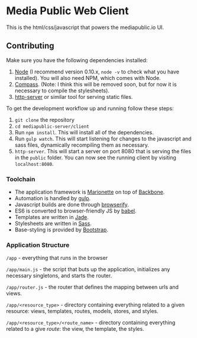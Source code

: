 # Media Public Web Client
This is the html/css/javascript that powers the mediapublic.io UI.

## Contributing
Make sure you have the following dependencies installed:
1. [Node](https://nodejs.org) (I recommend version 0.10.x, `node -v` to check what you have installed). You will also need NPM, which comes with Node.
2. [Compass](http://compass-style.org/install/). (Note: I think this will be removed soon, but for now it is necessary to compile the stylesheets).
3. [http-server](https://www.npmjs.com/package/http-server) or similar tool for serving static files.

To get the development workflow up and running follow these steps:
1. `git clone` the repository
2. `cd mediapublic-server/client`
3. Run `npm install`. This will install all of the dependencies.
4. Run `gulp watch`. This will start listening for changes to the javascript and sass files, dynamically recompiling them as necessary.
5. `http-server`. This will start a server on port 8080 that is serving the files in the `public` folder. You can now see the running client by visiting `localhost:8080`.

### Toolchain
- The application framework is [Marionette](http://marionettejs.com/) on top of [Backbone](http://backbonejs.org/docs/backbone.html).
- Automation is handled by [gulp](http://gulpjs.com/).
- Javascript builds are done through [browserify](http://browserify.org/).
- ES6 is converted to browser-friendly JS by [babel](https://babeljs.io/).
- Templates are written in [Jade](http://jade-lang.com/).
- Stylesheets are written in [Sass](http://sass-lang.com/).
- Base-styling is provided by [Bootstrap](https://github.com/twbs/bootstrap-sass).

### Application Structure
`/app` - everything that runs in the browser

`/app/main.js` - the script that buts up the application, initializes any necessary singletons, and starts the router.

`/app/router.js` - the router that defines the mapping between urls and views.

`/app/<resource_type>` - directory containing everything related to a given resource: views, templates, routes, models, stores, and styles.

`/app/<resource_type>/<route_name>` - directory containing everything related to a give _route_: the view, the template, the styles.
